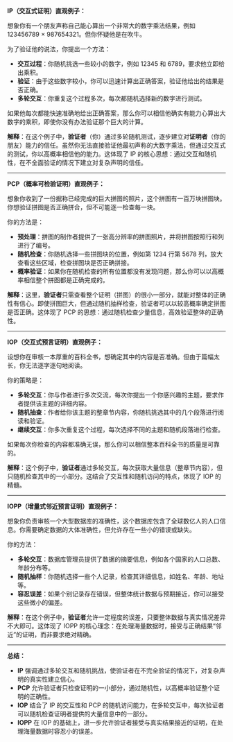 **IP（交互式证明）直观例子：**

想象你有一个朋友声称自己能心算出一个非常大的数字乘法结果，例如 123456789 × 987654321。但你怀疑他是在吹牛。

为了验证他的说法，你提出一个方法：

- **交互过程**：你随机挑选一些较小的数字，例如 12345 和 6789，要求他立即给出乘积。
- **验证**：由于这些数字较小，你可以迅速计算出正确答案，验证他给出的结果是否正确。
- **多轮交互**：你重复这个过程多次，每次都随机选择新的数字进行测试。

如果他每次都能快速准确地给出正确答案，那么你可以相信他确实有能力心算出大数字的乘积，即使你没有办法验证那个巨大的计算。

**解释**：在这个例子中，**验证者**（你）通过多轮随机测试，逐步建立对**证明者**（你的朋友）能力的信任。虽然你无法直接验证他最初声称的大数字乘法，但通过交互式的测试，你以高概率相信他的能力。这体现了 IP 的核心思想：通过交互和随机性，在不全面验证的情况下建立对复杂声明的信任。

---

**PCP（概率可检验证明）直观例子：**

想象你收到了一份据称已经完成的巨大拼图的照片，这个拼图有一百万块拼图块。你想验证拼图是否正确拼合，但不可能逐一检查每一块。

你的方法是：

- **预处理**：拼图的制作者提供了一张高分辨率的拼图照片，并将拼图按照行和列进行了编号。
- **随机检查**：你随机选择一些拼图块的位置，例如第 1234 行第 5678 列，放大查看这些区域，检查拼图块是否正确拼接。
- **概率验证**：如果你在随机检查的所有位置都没有发现问题，那么你可以以高概率相信整个拼图都是正确完成的。

**解释**：这里，**验证者**只需查看整个证明（拼图）的很小一部分，就能对整体的正确性有信心。即使拼图巨大，但通过随机抽样检查，验证者可以以较高概率确定拼图是否正确。这体现了 PCP 的思想：通过随机检查少量信息，高效验证整体的正确性。

---

**IOP（交互式预言证明）直观例子：**

设想你在审核一本厚重的百科全书，想确定其中的内容是否准确。但由于篇幅太长，你无法逐字逐句地阅读。

你的策略是：

- **多轮交互**：你与作者进行多次交流，每次你提出一个你感兴趣的主题，要求作者提供该主题的详细内容。
- **随机抽查**：作者给你该主题的整章节内容，你随机挑选其中的几个段落进行阅读和验证。
- **继续交互**：你多次重复这个过程，每次选择不同的主题和随机段落进行检查。

如果每次你检查的内容都准确无误，那么你可以相信整本百科全书的质量是可靠的。

**解释**：这个例子中，**验证者**通过多轮交互，每次获取大量信息（整章节内容），但只随机检查其中的一小部分。这结合了交互性和随机访问的特点，体现了 IOP 的精髓。

---

**IOPP（增量式邻近预言证明）直观例子：**

想象你负责审核一个大型数据库的准确性，这个数据库包含了全球数亿人的人口信息。你需要确定数据的大体准确性，但允许存在一些小的错误或缺失。

你的方法：

- **多轮交互**：数据库管理员提供了数据的摘要信息，例如各个国家的人口总数、年龄分布等。
- **随机抽样**：你随机选择一些个人记录，检查其详细信息，如姓名、年龄、地址等。
- **容忍误差**：如果个别记录存在错误，但整体统计数据与预期接近，你可以接受这些微小的偏差。

**解释**：在这个例子中，**验证者**允许一定程度的误差，只要整体数据与真实情况差异不大即可。这体现了 IOPP 的核心理念：在处理海量数据时，接受与正确结果“邻近”的证明，而非要求绝对精确。

---

**总结：**

- **IP** 强调通过多轮交互和随机挑战，使验证者在不完全验证的情况下，对复杂声明的真实性建立信心。
- **PCP** 允许验证者只检查证明的一小部分，通过随机性，以高概率验证整个证明的正确性。
- **IOP** 结合了 IP 的交互性和 PCP 的随机访问能力，在多轮交互中，每次验证者可以随机检查证明者提供的大量信息中的一部分。
- **IOPP** 在 IOP 的基础上，进一步允许验证者接受与真实结果接近的证明，在处理海量数据时容忍小的误差。

